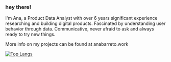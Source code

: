 
<!--
**barretoana/barretoana** is a ✨ _special_ ✨ repository because its `README.md` (this file) appears on your GitHub profile.

Here are some ideas to get you started:

- 🔭 I’m currently working on ...
- 🌱 I’m currently learning ...
- 👯 I’m looking to collaborate on ...
- 🤔 I’m looking for help with ...
- 💬 Ask me about ...
- 📫 How to reach me: ...
- 😄 Pronouns: ...
- ⚡ Fun fact: ...
-->

### hey there! 

I'm Ana, a Product Data Analyst with over 6 years significant experience researching and building digital products. Fascinated by understanding user behavior through data. Communicative, never afraid to ask and always ready to try new things.

More info on my projects can be found at anabarreto.work


[![Top Langs](https://github-readme-stats.vercel.app/api/top-langs/?username=barretoana&layout=compact)](https://github.com/barretoana?tab=repositories)
